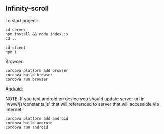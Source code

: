 Infinity-scroll
-------------

To start project:

```
cd server
npm install && node index.js
cd .. 

cd client
npm i
```
Browser:
```
cordova platform add browser
cordova build browser
cordova run browser
```
Android:

NOTE: If you test android on device you should update server url in 'www/js/constants.js' that will referenced to server that will accessible via internet.

```
cordova platform add android
cordova build android
cordova run android
```